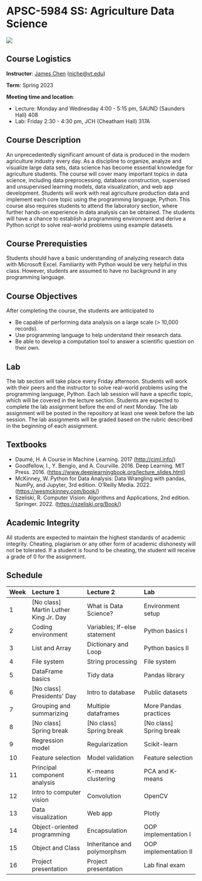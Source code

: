 # APSC-5984 SS: Agriculture Data Science

![](APSC-5984-Flyer.png)

## Course Logistics

**Instructor**: [James Chen](https://github.com/poissonfish) (<niche@vt.edu>)

**Term**: Spring 2023

**Meeting time and location**:

* Lecture: Monday and Wednesday 4:00 - 5:15 pm, SAUND (Saunders Hall) 408
* Lab: Friday 2:30 - 4:30 pm, JCH (Cheatham Hall) 317A

## Course Description

An unprecedentedly significant amount of data is produced in the modern agriculture industry every day. As a discipline to organize, analyze and visualize large data sets, data science has become essential knowledge for agriculture students. The course will cover many important topics in data science, including data preprocessing, database construction, supervised and unsupervised learning models, data visualization, and web app development. Students will work with real agriculture production data and implement each core topic using the programming language, Python. This course also requires students to attend the laboratory section, where further hands-on experience in data analysis can be obtained. The students will have a chance to establish a programming environment and derive a Python script to solve real-world problems using example datasets.

## Course Prerequisties

Students should have a basic understanding of analyzing research data with Microsoft Excel.  Familiarity with Python would be very helpful in this class. However, students are assumed to have no background in any programming language.

## Course Objectives

After completing the course, the students are anticipated to

* Be capable of performing data analysis on a large scale (> 10,000 records).
* Use programming language to help understand their research data.
* Be able to develop a computation tool to answer a scientific question on their own.

## Lab

The lab section will take place every Friday afternoon.  Students will work with their peers and the instructor to solve real-world problems using the programming language, Python.  Each lab session will have a specific topic, which will be covered in the lecture section.  Students are expected to complete the lab assignment before the end of next Monday.
The lab assignment will be posted in the repository at least one week before the lab session. The lab assignments will be graded based on the rubric described in the beginning of each assignment.

## Textbooks

* Daumé, H. A Course in Machine Learning. 2017 (<http://ciml.info/>)
* Goodfellow, I., Y. Bengio, and A. Courville. 2016. Deep Learning. MIT Press. 2016. (<https://www.deeplearningbook.org/lecture_slides.html>)
* McKinney, W. Python for Data Analysis: Data Wrangling with pandas, NumPy, and Jupyter, 3rd edition. O’Reilly Media. 2022. (<https://wesmckinney.com/book/>)
* Szeliski, R. Computer Vision: Algorithms and Applications, 2nd edition. Springer. 2022. (<https://szeliski.org/Book/>)

## Academic Integrity

All students are expected to maintain the highest standards of academic integrity.  Cheating, plagiarism or any other form of academic dishonesty will not be tolerated. If a student is found to be cheating, the student will receive a grade of 0 for the assignment.

## Schedule

| Week | Lecture 1 | Lecture 2 | Lab |
| :--- | :-------- | :-------- | :---|
| 1 | [No class] <br> Martin Luther King Jr. Day | What is Data Science? | Environment setup |
| 2 | Coding environment | Variables; If-else statement | Python basics I |
| 3 | List and Array | Dictionary and Loop | Python basics II |
| 4 | File system | String processing | File system |
| 5 | DataFrame basics | Tidy data | Pandas library |
| 6 | [No class] <br> Presidents' Day | Intro to database | Public datasets |
| 7 | Grouping and summarizing | Multiple dataframes | More Pandas practices |
| 8 | [No class] <br> Spring break | [No class] <br> Spring break | [No class] <br> Spring break |
| 9 | Regression model | Regularization | Scikit-learn |
| 10 | Feature selection | Model validation | Feature selection |
| 11 | Principal component analysis | K-means clustering | PCA and K-means |
| 12 | Intro to computer vision | Convolution | OpenCV |
| 13 | Data visualization | Web app | Plotly |
| 14 | Object-oriented programming | Encapsulation | OOP implementation I |
| 15 | Object and Class | Inheritance and polymorphsm | OOP implementation II |
| 16 | Project presentation | Project presentation | Lab final exam |
